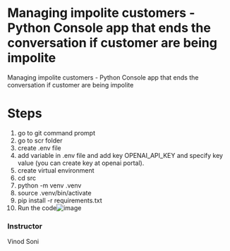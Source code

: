 # Managing impolite customers - Python Console app that ends the conversation if customer are being impolite 
Managing impolite customers - Python Console app that ends the conversation if customer are being impolite 

# Steps
1. go to git command prompt
2. go to scr folder
3. create .env file
4. add variable in .env file and add key OPENAI_API_KEY and specify key value (you can create key at openai portal).
5. create virtual environment
6. cd src
7. python -m venv .venv
8. source .venv/bin/activate
9. pip install -r requirements.txt
10. Run the code![image](https://github.com/vinod-soni-microsoft/managing-impolite-customers/assets/117770765/97250deb-b1be-4887-9f5c-2d08e0490eed)



### Instructor

Vinod Soni
